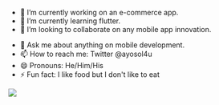 - 🔭 I’m currently working on an e-commerce app.
- 🌱 I’m currently learning flutter.
- 👯 I’m looking to collaborate on any mobile app innovation.
<!-- - 🤔 I’m looking for help with ...-->
- 💬 Ask me about anything on mobile development.
- 📫 How to reach me: Twitter @ayosol4u
- 😄 Pronouns: He/Him/His
- ⚡ Fun fact: I like food but I don't like to eat


<img src="https://github-readme-stats.vercel.app/api?username=ayosol&count_private=true&show_icons=true&title_color=ffffff&icon_color=eb9e8d&text_color=c7e617&bg_color=0f094f">
